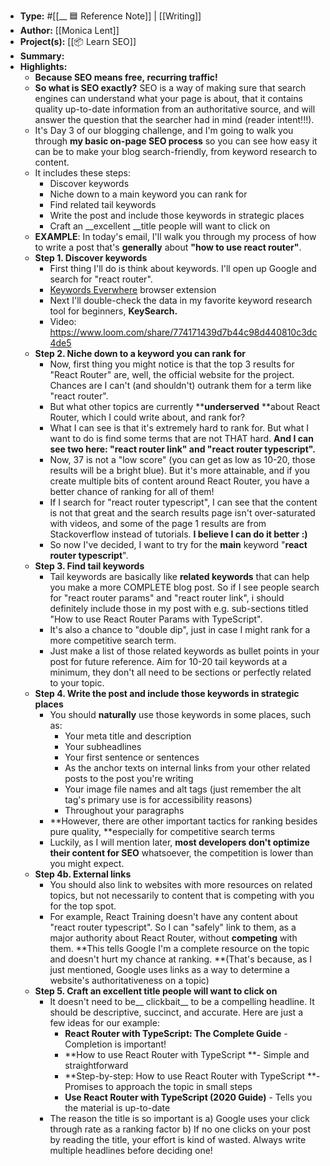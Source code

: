 - **Type:** #[[__ 🟦  Reference Note]] | [[Writing]]
- **Author:**  [[Monica Lent]]
- **Project(s):** [[📦 Learn SEO]]
- **Summary:** 
- **Highlights:**
    - **Because SEO means free, __recurring__ traffic!**
    - **So what is SEO exactly?** SEO is a way of making sure that search engines can understand what your page is about, that it contains quality up-to-date information from an authoritative source, and will answer the question that the searcher had in mind (reader intent!!!).
    - It's Day 3 of our blogging challenge, and I'm going to walk you through **my basic on-page SEO process** so you can see how easy it can be to make your blog search-friendly, from keyword research to content.
    - It includes these steps:
        - Discover keywords
        - Niche down to a main keyword you can rank for
        - Find related tail keywords
        - Write the post and include those keywords in strategic places
        - Craft an __excellent __title people will want to click on
    - **EXAMPLE**: In today's email, I'll walk you through my process of how to write a post that's __generally__ about **"how to use react router"**.
    - **Step 1. Discover keywords**
        - First thing I'll do is think about keywords. I'll open up Google and search for "react router".
        - [Keywords Everwhere](https://keywordseverywhere.com/) browser extension
        - Next I'll double-check the data in my favorite keyword research tool for beginners, **KeySearch.**
        - Video: https://www.loom.com/share/774171439d7b44c98d440810c3dc4de5
    - **Step 2. Niche down to a keyword you can rank for**
        - Now, first thing you might notice is that the top 3 results for "React Router" are, well, the official website for the project. Chances are I can't (and shouldn't) outrank them for a term like "react router".
        - But what other topics are currently **__underserved__ **about React Router, which I could write about, and rank for?
        - What I can see is that it's extremely hard to rank for. But what I want to do is find some terms that are not THAT hard. **And I can see two here: "react router link" and "react router typescript".**
        - Now, 37 is not a "low score" (you can get as low as 10-20, those results will be a bright blue). But it's more attainable, and if you create multiple bits of content around React Router, you have a better chance of ranking for all of them!
        - If I search for "react router typescript", I can see that the content is not that great and the search results page isn't over-saturated with videos, and some of the page 1 results are from Stackoverflow instead of tutorials. **I believe I can do it better :)**
        - So now I've decided, I want to try for the __main__ keyword "**react router typescript**".
    - **Step 3. Find tail keywords**
        - Tail keywords are basically like **related keywords** that can help you make a more COMPLETE blog post. So if I see people search for "react router params" and "react router link", i should definitely include those in my post with e.g. sub-sections titled "How to use React Router Params with TypeScript".
        - It's also a chance to "double dip", just in case I might rank for a more competitive search term.
        - Just make a list of those related keywords as bullet points in your post for future reference. Aim for 10-20 tail keywords at a minimum, they don't all need to be sections or perfectly related to your topic.
    - **Step 4. Write the post and include those keywords in strategic places**
        - You should __naturally__ use those keywords in some places, such as:
            - Your meta title and description
            - Your subheadlines
            - Your first sentence or sentences
            - As the anchor texts on internal links from your other related posts to the post you're writing
            - Your image file names and alt tags (just remember the alt tag's primary use is for accessibility reasons)
            - Throughout your paragraphs
        - **However, there are other important tactics for ranking besides pure quality, **especially for competitive search terms
        - Luckily, as I will mention later, **most developers don't optimize their content for SEO** whatsoever, the competition is lower than you might expect.
    - **Step 4b. External links**
        - You should also link to websites with more resources on related topics, but not necessarily to content that is competing with you for the top spot.
        - For example, React Training doesn't have any content about "react router typescript". So I can "safely" link to them, as a major authority about React Router, without __competing__ with them. **This tells Google I'm a complete resource on the topic and doesn't hurt my chance at ranking. **(That's because, as I just mentioned, Google uses links as a way to determine a website's authoritativeness on a topic)
    - **Step 5. Craft an excellent title people will want to click on**
        - It doesn't need to be__ clickbait__ to be a compelling headline. It should be descriptive, succinct, and accurate. Here are just a few ideas for our example:
            - **React Router with TypeScript: The Complete Guide** - Completion is important!
            - **How to use React Router with TypeScript **- Simple and straightforward
            - **Step-by-step: How to use React Router with TypeScript **- Promises to approach the topic in small steps
            - **Use React Router with TypeScript (2020 Guide)** - Tells you the material is up-to-date
        - The reason the title is so important is a) Google uses your click through rate as a ranking factor b) If no one clicks on your post by reading the title, your effort is kind of wasted. Always write multiple headlines before deciding one!
